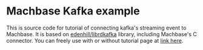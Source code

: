 # Machbase Kafka example

This is source code for tutorial of connecting kafka's streaming event to Machbase. It is based on [edenhill/librdkafka](https://github.com/edenhill/librdkafka) library, including Machbase's C connector. You can freely use with or without tutorial page at [link here](#).
